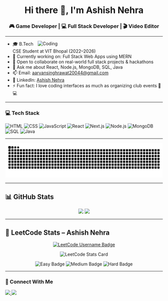 <h1 align="center">Hi there 👋, I'm Ashish Nehra</h1>
<h3 align="center">🎮 Game Developer | 💻 Full Stack Developer | 🎬 Video Editor</h3>

---

<img align="right" alt="Coding" width="400" src="https://cdn.dribbble.com/users/1162077/screenshots/3848914/programmer.gif">

- 🎓 B.Tech CSE Student at VIT Bhopal (2022–2026)  
- 🔭 Currently working on: Full Stack Web Apps using MERN  
- 👯 Open to collaborate on real-world full stack projects & hackathons  
- 💬 Ask me about React, Node.js, MongoDB, SQL, Java  
- 📫 Email: aaryansinghrawat20044@gmail.com  
- 💼 LinkedIn: [Ashish Nehra](https://www.linkedin.com/in/ashishnehra1/)  
- ⚡ Fun fact: I love coding interfaces as much as organizing club events 🎨💻  

---

### 💻 Tech Stack

![HTML](https://img.shields.io/badge/HTML-E34F26?style=flat&logo=html5&logoColor=white)
![CSS](https://img.shields.io/badge/CSS-1572B6?style=flat&logo=css3&logoColor=white)
![JavaScript](https://img.shields.io/badge/JavaScript-F7DF1E?style=flat&logo=javascript&logoColor=black)
![React](https://img.shields.io/badge/React-61DAFB?style=flat&logo=react&logoColor=black)
![Next.js](https://img.shields.io/badge/Next.js-000000?style=flat&logo=next.js&logoColor=white)
![Node.js](https://img.shields.io/badge/Node.js-339933?style=flat&logo=node.js&logoColor=white)
![MongoDB](https://img.shields.io/badge/MongoDB-4EA94B?style=flat&logo=mongodb&logoColor=white)
![SQL](https://img.shields.io/badge/SQL-4479A1?style=flat&logo=postgresql&logoColor=white)
![Java](https://img.shields.io/badge/Java-ED8B00?style=flat&logo=java&logoColor=white)

---



![GitHub Snake](https://github.com/AshishNehra29/AshishNehra29/blob/output/github-contribution-grid-snake-dark.svg)



---

## 📊 GitHub Stats

<p align="center">
  <img src="https://github-readme-stats.vercel.app/api?username=AshishNehra29&show_icons=true&count_private=true&theme=react" height="160" />
  <img src="https://github-readme-stats.vercel.app/api/top-langs/?username=AshishNehra29&layout=compact&theme=react" height="160"/>
</p>

---

## 🧠 LeetCode Stats – Ashish Nehra

<p align="center">
  <a href="https://leetcode.com/u/AshishNehra29/" target="_blank">
    <img src="https://img.shields.io/badge/LeetCode-AshishNehra29-blue.svg?style=for-the-badge&logo=leetcode&logoColor=yellow" alt="LeetCode Username Badge"/>
  </a>
</p>

<p align="center">
  <img src="https://leetcard.jacoblin.cool/AshishNehra29?theme=dark&font=Fira+Code&ext=heatmap" alt="LeetCode Stats Card" />
</p>

<p align="center">
  <img src="https://img.shields.io/badge/Easy-150-green?style=for-the-badge&logo=leetcode&logoColor=white" alt="Easy Badge" />
  <img src="https://img.shields.io/badge/Medium-100-orange?style=for-the-badge&logo=leetcode&logoColor=white" alt="Medium Badge" />
  <img src="https://img.shields.io/badge/Hard-50-red?style=for-the-badge&logo=leetcode&logoColor=white" alt="Hard Badge" />
</p>

---

### 🤝 Connect With Me

<a href="https://www.linkedin.com/in/ashishnehra1/">
  <img src="https://img.shields.io/badge/LinkedIn-blue?style=flat&logo=linkedin&logoColor=white">
</a>
<a href="mailto:nehra2901@gmail.com">
  <img src="https://img.shields.io/badge/Email-D14836?style=flat&logo=gmail&logoColor=white">
</a>
